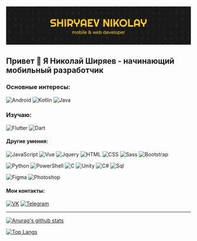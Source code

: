 ![Header](https://github.com/ShiryaevNikolay/shiryaevnikolay/blob/main/assets/banner.png)

## Привет 👋 Я Николай Ширяев - начинающий мобильный разработчик

### Основные интересы:
![Android](https://img.shields.io/badge/-Android-EEEEEE?style=flat-square&logo=android)
![Kotlin](https://img.shields.io/badge/-Kotlin-FFEB3B?style=flat-square&logo=kotlin)
![Java](https://img.shields.io/badge/-Java-DF0A14?style=flat-square&logo=java)

### Изучаю:
![Flutter](https://img.shields.io/badge/-Flutter-1976D2?style=flat-square&logo=flutter)
![Dart](https://img.shields.io/badge/-Dart-303F9F?style=flat-square&logo=dart)


#### Другие умения:
![JavaScript](https://img.shields.io/badge/-JavaScript-1A237E?style=flat-square&logo=javascript)
![Vue](https://img.shields.io/badge/-Vue-43A047?style=flat-square)
![Jquery](https://img.shields.io/badge/-Jquery-455A64?style=flat-square&logo=Jquery)
![HTML](https://img.shields.io/badge/-HTML-E44D27?style=flat-square&logo=html)
![CSS](https://img.shields.io/badge/-CSS-0777BD?style=flat-square&logo=css)
![Sass](https://img.shields.io/badge/-Sass-ECEFF1?style=flat-square&logo=sass)
![Bootstrap](https://img.shields.io/badge/-Bootstrap-FFF59D?style=flat-square&logo=Bootstrap)

![Python](https://img.shields.io/badge/-Python-FFD747?style=flat-square&logo=python)
![PowerShell](https://img.shields.io/badge/-PowerShell-FFEE58?style=flat-square&logo=PowerShell)
![C](https://img.shields.io/badge/-C-F5F5F5?style=flat-square&logo=C)
![Unity](https://img.shields.io/badge/-Unity-455A64?style=flat-square&logo=Unity)
![C#](https://img.shields.io/badge/-C%23-455A64?style=flat-square&logo=C#)
![Sql](https://img.shields.io/badge/-SQL-ECEFF1?style=flat-square&logo=mysql)

![Figma](https://img.shields.io/badge/-Figma-ECEFF1?style=flat-square&logo=Figma)
![Photoshop](https://img.shields.io/badge/-Photoshop-ECEFF1?style=flat-square&logo=Photoshop)

#### Мои контакты:
[![VK](https://img.shields.io/badge/-VK-212121?style=for-the-badge&logo=vk)](https://vk.com/id266926982)
[![Telegram](https://img.shields.io/badge/-Telegram-212121?style=for-the-badge&logo=telegram)](https://t.me/BirBilliBob)

---

[![Anurag's github stats](https://github-readme-stats.vercel.app/api?username=shiryaevnikolay&show_icons=true)](https://github.com/anuraghazra/github-readme-stats)

[![Top Langs](https://github-readme-stats.vercel.app/api/top-langs/?username=shiryaevnikolay&layout=compact&langs_count=10)](https://github.com/anuraghazra/github-readme-stats)
